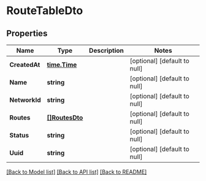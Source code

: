 # RouteTableDto

## Properties
Name | Type | Description | Notes
------------ | ------------- | ------------- | -------------
**CreatedAt** | [**time.Time**](time.Time.md) |  | [optional] [default to null]
**Name** | **string** |  | [optional] [default to null]
**NetworkId** | **string** |  | [optional] [default to null]
**Routes** | [**[]RoutesDto**](RoutesDto.md) |  | [optional] [default to null]
**Status** | **string** |  | [optional] [default to null]
**Uuid** | **string** |  | [optional] [default to null]

[[Back to Model list]](../README.md#documentation-for-models) [[Back to API list]](../README.md#documentation-for-api-endpoints) [[Back to README]](../README.md)


